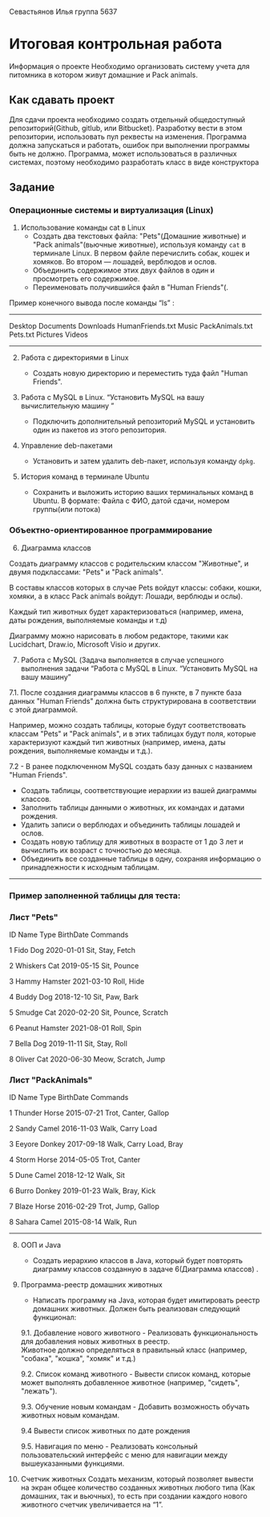 Севастьянов Илья группа 5637

# Итоговая контрольная работа

 Информация о проекте
 Необходимо организовать систему учета для питомника в котором живут домашние и Pack animals. 

## Как сдавать проект 


Для сдачи проекта необходимо создать отдельный общедоступный репозиторий(Github, gitlub, или Bitbucket). Разработку вести в этом репозитории, использовать пул реквесты на изменения. Программа должна запускаться и работать, ошибок при выполнении программы быть не должно. Программа, может использоваться в различных системах, поэтому необходимо разработать класс в виде конструктора 

## Задание 


### Операционные системы и виртуализация (Linux)

1. Использование команды cat в Linux
   - Создать два текстовых файла: "Pets"(Домашние животные) и "Pack animals"(вьючные животные), используя команду `cat` в терминале Linux. В первом файле перечислить собак, кошек и хомяков. Во втором — лошадей, верблюдов и ослов.
   - Объединить содержимое этих двух файлов в один и просмотреть его содержимое.
   - Переименовать получившийся файл в "Human Friends"(.

Пример конечного вывода после команды “ls” :

---

Desktop Documents Downloads  HumanFriends.txt  Music  PackAnimals.txt  Pets.txt  Pictures  Videos

---


2. Работа с директориями в Linux
   - Создать новую директорию и переместить туда файл "Human Friends".


3. Работа с MySQL в Linux. “Установить MySQL на вашу вычислительную машину ”
   - Подключить дополнительный репозиторий MySQL и установить один из пакетов из этого репозитория.


4. Управление deb-пакетами
   - Установить и затем удалить deb-пакет, используя команду `dpkg`.


5. История команд в терминале Ubuntu
   - Сохранить и выложить историю ваших терминальных команд в Ubuntu.
В формате: Файла с ФИО, датой сдачи, номером группы(или потока)


### Объектно-ориентированное программирование 

6. Диаграмма классов

Создать диаграмму классов с родительским классом "Животные", и двумя подклассами: "Pets" и "Pack animals".

В составы классов которых в случае Pets войдут классы: собаки, кошки, хомяки, а в класс Pack animals войдут: Лошади, верблюды и ослы).

Каждый тип животных будет характеризоваться (например, имена, даты рождения, выполняемые команды и т.д)

Диаграмму можно нарисовать в любом редакторе, такими как Lucidchart, Draw.io, Microsoft Visio и других.


7. Работа с MySQL (Задача выполняется в случае успешного выполнения задачи “Работа с MySQL в Linux. “Установить MySQL на вашу машину”


7.1. После создания диаграммы классов в 6 пункте, в 7 пункте база данных "Human Friends" должна быть структурирована в соответствии с этой диаграммой.

 Например, можно создать таблицы, которые будут соответствовать классам "Pets" и "Pack animals", и в этих таблицах будут поля, которые характеризуют каждый тип животных (например, имена, даты рождения, выполняемые команды и т.д.). 


7.2   - В ранее подключенном MySQL создать базу данных с названием "Human Friends".
   - Создать таблицы, соответствующие иерархии из вашей диаграммы классов.
   - Заполнить таблицы данными о животных, их командах и датами рождения.
   - Удалить записи о верблюдах и объединить таблицы лошадей и ослов.
   - Создать новую таблицу для животных в возрасте от 1 до 3 лет и вычислить их возраст с точностью до месяца.
   - Объединить все созданные таблицы в одну, сохраняя информацию о принадлежности к исходным таблицам.

---
### Пример заполненной таблицы для теста:

### Лист "Pets"

ID	Name	Type	BirthDate	Commands

1	Fido	Dog	2020-01-01	Sit, Stay, Fetch

2	Whiskers	Cat	2019-05-15	Sit, Pounce

3	Hammy	Hamster	2021-03-10	Roll, Hide

4	Buddy	Dog	2018-12-10	Sit, Paw, Bark

5	Smudge	Cat	2020-02-20	Sit, Pounce, Scratch

6	Peanut	Hamster	2021-08-01	Roll, Spin

7	Bella	Dog	2019-11-11	Sit, Stay, Roll

8	Oliver	Cat	2020-06-30	Meow, Scratch, Jump


### Лист "PackAnimals"

ID	Name	Type	BirthDate	Commands

1	Thunder	Horse	2015-07-21	Trot, Canter, Gallop

2	Sandy	Camel	2016-11-03	Walk, Carry Load

3	Eeyore	Donkey	2017-09-18	Walk, Carry Load, Bray

4	Storm	Horse	2014-05-05	Trot, Canter

5	Dune	Camel	2018-12-12	Walk, Sit

6	Burro	Donkey	2019-01-23	Walk, Bray, Kick

7	Blaze	Horse	2016-02-29	Trot, Jump, Gallop

8	Sahara	Camel	2015-08-14	Walk, Run

---

8. ООП и Java
   - Создать иерархию классов в Java, который будет повторять диаграмму классов созданную в задаче 6(Диаграмма классов) .


9. Программа-реестр домашних животных
    - Написать программу на Java, которая будет имитировать реестр домашних животных. 
Должен быть реализован следующий функционал:
    

    9.1. Добавление нового животного
        - Реализовать функциональность для добавления новых животных в реестр.       
 Животное должно определяться в правильный класс (например, "собака", "кошка", "хомяк" и т.д.)
        
 
    9.2. Список команд животного
        - Вывести список команд, которые может выполнять добавленное животное (например, "сидеть", "лежать").


    9.3. Обучение новым командам
        - Добавить возможность обучать животных новым командам.

    9.4 Вывести список животных по дате рождения

    9.5. Навигация по меню
        - Реализовать консольный пользовательский интерфейс с меню для навигации между вышеуказанными функциями.

        
10. Счетчик животных
Создать механизм, который позволяет вывести на экран общее количество созданных животных любого типа (Как домашних, так и вьючных), то есть при создании каждого нового животного счетчик увеличивается на “1”. 
